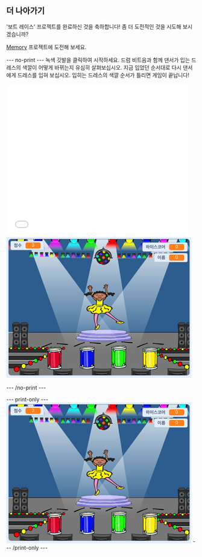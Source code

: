 ## 더 나아가기

'보트 레이스' 프로젝트를 완료하신 것을 축하합니다! 좀 더 도전적인 것을 시도해 보시겠습니까?

[Memory](https://projects.raspberrypi.org/en/projects/memory?utm_source=pathway&utm_medium=whatnext&utm_campaign=projects) 프로젝트에 도전해 보세요.

\--- no-print \--- 녹색 깃발을 클릭하여 시작하세요. 드럼 비트음과 함께 댄서가 입는 드레스의 색깔이 어떻게 바뀌는지 유심히 살펴보십시오. 지금 입었던 순서대로 다시 댄서에게 드레스를 입혀 보십시오. 입히는 드레스의 색깔 순서가 틀리면 게임이 끝납니다!

<div class="scratch-preview">
  <iframe allowtransparency="true" width="485" height="402" src="//scratch.mit.edu/projects/embed/284452634/?autostart=false" frameborder="0" allowfullscreen scrolling="no" mark="crwd-mark"></iframe> <img src="images/memory-screenshot.png" />
</div>

\--- /no-print \---

\--- print-only \--- ![screenshot of finished game](images/memory-screenshot.png) \--- /print-only \---